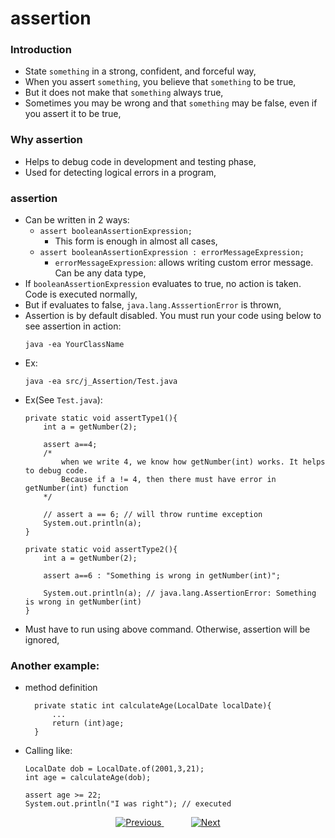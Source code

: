 # assertion

### Introduction
- State `something` in a strong, confident, and forceful way,
- When you assert `something`, you believe that `something` to be true,
- But it does not make that `something` always true,
- Sometimes you may be wrong and that `something` may be false, even if you assert it to be true,

### Why assertion
- Helps to debug code in development and testing phase,
- Used for detecting logical errors in a program,

### assertion
- Can be written in 2 ways:
  - `assert booleanAssertionExpression;`
    - This form is enough in almost all cases,
  - `assert booleanAssertionExpression : errorMessageExpression;`
    - `errorMessageExpression`: allows writing custom error message. Can be any data type,
- If `booleanAssertionExpression` evaluates to true, no action is taken. Code is executed normally,
- But if evaluates to false, `java.lang.AsssertionError` is thrown,
- Assertion is by default disabled. You must run your code using below to see assertion in action:
    ```
    java -ea YourClassName
    ```
- Ex:
    ```
    java -ea src/j_Assertion/Test.java
    ```
- Ex(See `Test.java`):
    ```
    private static void assertType1(){
        int a = getNumber(2);
    
        assert a==4;
        /*
            when we write 4, we know how getNumber(int) works. It helps to debug code.
            Because if a != 4, then there must have error in getNumber(int) function
        */
    
        // assert a == 6; // will throw runtime exception
        System.out.println(a);
    }
    
    private static void assertType2(){
        int a = getNumber(2);
    
        assert a==6 : "Something is wrong in getNumber(int)";
    
        System.out.println(a); // java.lang.AssertionError: Something is wrong in getNumber(int)
    }
    ```
- Must have to run using above command. Otherwise, assertion will be ignored,

### Another example:
- method definition
  ```
    private static int calculateAge(LocalDate localDate){
        ...
        return (int)age;
    }
  ```
- Calling like:

    ```
    LocalDate dob = LocalDate.of(2001,3,21);
    int age = calculateAge(dob);
    
    assert age >= 22;
    System.out.println("I was right"); // executed
    ```

    
    
    
    
    
<!-- bottom_nav_bar_1243 -->
<div align="center">
<a href="../exceptionhandling/part2/">
    <img src="https://img.shields.io/badge/◀%20Previous-blue?style=for-the-badge" alt="Previous">
</a>
&nbsp;&nbsp;&nbsp;&nbsp;&nbsp;&nbsp;&nbsp;&nbsp;&nbsp;&nbsp;
<a href="../string/part1/">
    <img src="https://img.shields.io/badge/Next%20▶-blue?style=for-the-badge" alt="Next">
</a>
</div>
<!-- bottom_nav_bar_1243 -->
    